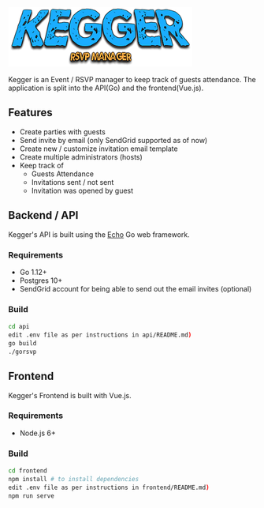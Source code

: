 ![Kegger](./frontend/src/assets/logo.png)

Kegger is an Event / RSVP manager to keep track of guests attendance.
The application is split into the API(Go) and the frontend(Vue.js).

## Features

- Create parties with guests
- Send invite by email (only SendGrid supported as of now)
- Create new / customize invitation email template
- Create multiple administrators (hosts)
- Keep track of
   - Guests Attendance
   - Invitations sent / not sent
   - Invitation was opened by guest

## Backend / API

Kegger's API is built using the [Echo](https://echo.labstack.com/) Go web framework.

### Requirements

- Go 1.12+
- Postgres 10+
- SendGrid account for being able to send out the email invites (optional)

### Build

```sh
cd api
edit .env file as per instructions in api/README.md)
go build
./gorsvp
```

## Frontend

Kegger's Frontend is built with Vue.js.

### Requirements

- Node.js 6+

### Build

```sh
cd frontend
npm install # to install dependencies
edit .env file as per instructions in frontend/README.md)
npm run serve
```
